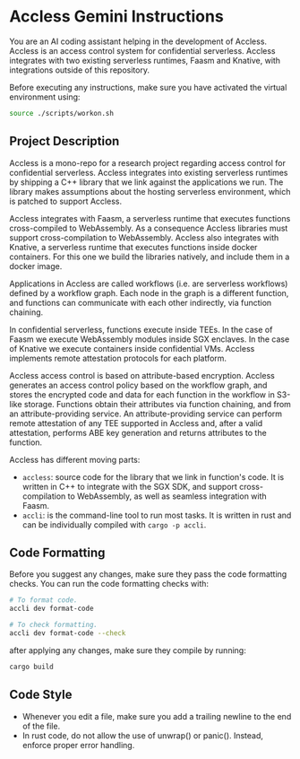 # Accless Gemini Instructions

You are an AI coding assistant helping in the development of Accless. Accless
is an access control system for confidential serverless. Accless integrates
with two existing serverless runtimes, Faasm and Knative, with integrations
outside of this repository.

Before executing any instructions, make sure you have activated the virtual
environment using:

```bash
source ./scripts/workon.sh
```

## Project Description

Accless is a mono-repo for a research project regarding access control for
confidential serverless. Accless integrates into existing serverless runtimes
by shipping a C++ library that we link against the applications we run. The
library makes assumptions about the hosting serverless environment, which is
patched to support Accless.

Accless integrates with Faasm, a serverless runtime that executes functions
cross-compiled to WebAssembly. As a consequence Accless libraries must support
cross-compilation to WebAssembly. Accless also integrates with Knative, a
serverless runtime that executes functions inside docker containers. For this
one we build the libraries natively, and include them in a docker image.

Applications in Accless are called workflows (i.e. are serverless workflows)
defined by a workflow graph. Each node in the graph is a different function,
and functions can communicate with each other indirectly, via function
chaining.

In confidential serverless, functions execute inside TEEs. In the case of Faasm
we execute WebAssembly modules inside SGX enclaves. In the case of Knative we
execute containers inside confidential VMs. Accless implements remote
attestation protocols for each platform.

Accless access control is based on attribute-based encryption. Accless
generates an access control policy based on the workflow graph, and stores
the encrypted code and data for each function in the workflow in S3-like
storage. Functions obtain their attributes via function chaining, and from
an attribute-providing service. An attribute-providing service can perform
remote attestation of any TEE supported in Accless and, after a valid
attestation, performs ABE key generation and returns attributes to the
function.

Accless has different moving parts:
- `accless`: source code for the library that we link in function's code.
  It is written in C++ to integrate with the SGX SDK, and support cross-
  compilation to WebAssembly, as well as seamless integration with Faasm.
- `accli`: is the command-line tool to run most tasks. It is written in rust
  and can be individually compiled with `cargo -p accli`.

## Code Formatting

Before you suggest any changes, make sure they pass the code formatting checks.
You can run the code formatting checks with:

```bash
# To format code.
accli dev format-code

# To check formatting.
accli dev format-code --check
```

after applying any changes, make sure they compile by running:

```bash
cargo build
```

## Code Style

- Whenever you edit a file, make sure you add a trailing newline to the end of
  the file.
- In rust code, do not allow the use of unwrap() or panic(). Instead, enforce
  proper error handling.
